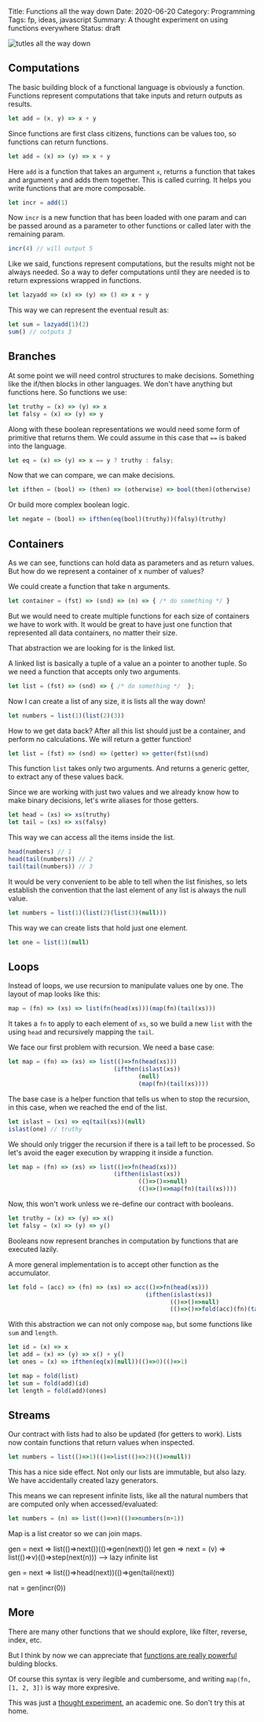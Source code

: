 Title: Functions all the way down
Date: 2020-06-20
Category: Programming
Tags: fp, ideas, javascript
Summary: A thought experiment on using functions everywhere
Status: draft

![tutles all the way down](/images/turtles-all-the-way-down.jpg "Turtles all the way down")


## Computations

The basic building block of a functional language is obviously a function. Functions represent computations that take inputs and return outputs as results.

```js
let add = (x, y) => x + y
```

Since functions are first class citizens, functions can be values too, so functions can return functions.

```js
let add = (x) => (y) => x + y
```

Here `add` is a function that takes an argument `x`, returns a function that takes and argument `y` and adds them together.
This is called curring. It helps you write functions that are more composable.

```js
let incr = add(1)
```

Now `incr` is a new function that has been loaded with one param and can be passed around as a parameter to other functions or called later with the remaining param.

```js
incr(4) // will output 5
```

Like we said, functions represent computations, but the results might not be always needed. So a way to defer computations until they are needed is to return expressions wrapped in functions.

```js
let lazyadd => (x) => (y) => () => x + y
```

This way we can represent the eventual result as:
```js
let sum = lazyadd(1)(2)
sum() // outputs 3
```


## Branches

At some point we will need control structures to make decisions.
Something like the if/then blocks in other languages. We don't have anything but functions here. So functions we use:

```js
let truthy = (x) => (y) => x
let falsy = (x) => (y) => y
```

Along with these boolean representations we would need some form of primitive that returns them. We could assume in this case that `==` is baked into the language.

```js
let eq = (x) => (y) => x == y ? truthy : falsy;
```

Now that we can compare, we can make decisions.

```js
let ifthen = (bool) => (then) => (otherwise) => bool(then)(otherwise)
```

Or build more complex boolean logic.

```js
let negate = (bool) => ifthen(eq(bool)(truthy))(falsy)(truthy)
```

## Containers

As we can see, functions can hold data as parameters and as return values. But how do we represent a container of x number of values?

We could create a function that take n arguments.

```js
let container = (fst) => (snd) => (n) => { /* do something */ }
```

But we would need to create multiple functions for each size of containers we have to work with. It would be great to have just one function that represented all data containers, no matter their size.

That abstraction we are looking for is the linked list.

A linked list is basically a tuple of a value an a pointer to another tuple. So we need a function that accepts only two arguments.

```js
let list = (fst) => (snd) => { /* do something */  };
```

Now I can create a list of any size, it is lists all the way down!

```js
let numbers = list(1)(list(2)(3))
```

How to we get data back? After all this list should just be a container, and perform no calculations. We will return a getter function!

```js
let list = (fst) => (snd) => (getter) => getter(fst)(snd)
```

This function `list` takes only two arguments. And returns a generic getter, to extract any of these values back.

Since we are working with just two values and we already know how to  make binary decisions, let's write aliases for those getters.

```js
let head = (xs) => xs(truthy)
let tail = (xs) => xs(falsy)
```

This way we can access all the items inside the list.

```js
head(numbers) // 1
head(tail(numbers)) // 2
tail(tail(numbers)) // 3
```

It would be very convenient to be able to tell when the list finishes, so lets establish the convention that the last element of any list is always the null value.

```js
let numbers = list(1)(list(2)(list(3)(null)))
```

This way we can create lists that hold just one element.

```js
let one = list(1)(null)
```

## Loops

Instead of loops, we use recursion to manipulate values one by one.
The layout of map looks like this:

```js
map = (fn) => (xs) => list(fn(head(xs)))(map(fn)(tail(xs)))
```

It takes a `fn` to apply to each element of `xs`, so we build a new `list` with the using `head` and recursively mapping the `tail`.

We face our first problem with recursion. We need a base case:

```js
let map = (fn) => (xs) => list(()=>fn(head(xs)))
                              (ifthen(islast(xs))
                                     (null)
                                     (map(fn)(tail(xs))))	
```

The base case is a helper function that tells us when to stop the recursion, in this case, when we reached the end of the list.

```js
let islast = (xs) => eq(tail(xs))(null)
islast(one) // truthy
```

We should only trigger the recursion if there is a tail left to be processed. So let's avoid the eager execution by wrapping it inside a function.

```js
let map = (fn) => (xs) => list(()=>fn(head(xs)))
                              (ifthen(islast(xs))
                                     (()=>()=>null)
                                     (()=>()=>map(fn)(tail(xs))))
```

Now, this won't work unless we re-define our contract with booleans.

```js
let truthy = (x) => (y) => x()
let falsy = (x) => (y) => y()
```
Booleans now represent branches in computation by functions that are executed lazily.

A more general implementation is to accept other function as the accumulator.

```js
let fold = (acc) => (fn) => (xs) => acc(()=>fn(head(xs)))
                                       (ifthen(islast(xs))
                                              (()=>()=>null)
                                              (()=>()=>fold(acc)(fn)(tail(xs))))
```

With this abstraction we can not only compose `map`, but some functions like `sum` and `length`.

```js
let id = (x) => x
let add = (x) => (y) => x() + y()
let ones = (x) => ifthen(eq(x)(null))(()=>0)(()=>1)

let map = fold(list)
let sum = fold(add)(id)
let length = fold(add)(ones)
```

## Streams

Our contract with lists had to also be updated (for getters to work). Lists now contain functions that return values when inspected.

```js
let numbers = list(()=>1)(()=>list(()=>2)(()=>null))
```

This has a nice side effect. Not only our lists are immutable, but also lazy. We have accidentally created lazy generators.

This means we can represent infinite lists, like all the natural numbers that are computed only when accessed/evaluated:

```js
let numbers = (n) => list(()=>n)(()=>numbers(n+1))
```

Map is a list creator so we can join maps.

gen = next => list(()=>next())(()=>gen(next)())
let gen => next = (v) => list(()=>v)(()=>step(next(n))) --> lazy infinite list

gen = next => list(()=>head(next))(()=>gen(tail(next))

nat = gen(incr(0))

## More

There are many other functions that we should explore, like filter, reverse, index, etc.

But I think by now we can appreciate that [functions are really powerful][1] bulding blocks.

Of course this syntax is very ilegible and cumbersome, and writing `map(fn, [1, 2, 3])` is way more expresive.

This was just a [thought experiment][2], an academic one. So don't try this at home.


[1]: https://www.cs.kent.ac.uk/people/staff/dat/miranda/whyfp90.pdf
[2]: https://www.youtube.com/watch?v=pUN3algpvMs

